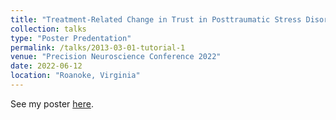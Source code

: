```yaml
---
title: "Treatment-Related Change in Trust in Posttraumatic Stress Disorder (PTSD)"
collection: talks
type: "Poster Predentation"
permalink: /talks/2013-03-01-tutorial-1
venue: "Precision Neuroscience Conference 2022"
date: 2022-06-12
location: "Roanoke, Virginia"
---
```


See my poster [here](https://kelsey-winkeler.github.io/files/pn.pdf).
